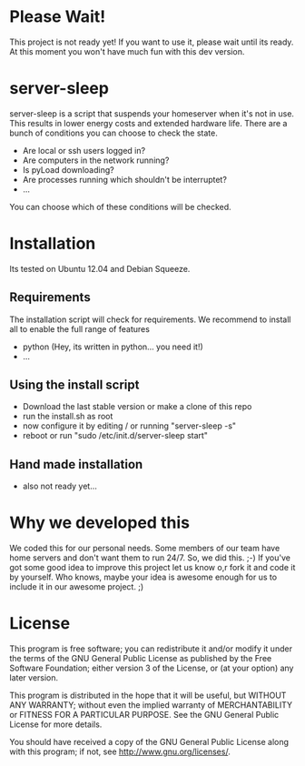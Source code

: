 Please Wait!
============
This project is not ready yet! If you want to use it, please wait until its ready. At this moment you won't have much fun with this dev version.

server-sleep
============
server-sleep is a script that suspends your homeserver when it's not in use. This results in lower energy costs and extended hardware life.
There are a bunch of conditions you can choose to check the state.
-	Are local or ssh users logged in?
-	Are computers in the network running?
-	Is pyLoad downloading?
-	Are processes running which shouldn't be interruptet?
- 	...

You can choose which of these conditions will be checked.

Installation
============
Its tested on Ubuntu 12.04 and Debian Squeeze.

Requirements
------------
The installation script will check for requirements. We recommend to install all to enable the full range of features
-	python	(Hey, its written in python… you need it!)
-	...

Using the install script
------------------------
-	Download the last stable version or make a clone of this repo
-	run the install.sh as root
-	now configure it by editing / or running "server-sleep -s"
-	reboot or run "sudo /etc/init.d/server-sleep start"

Hand made installation
----------------------
-	also not ready yet...

Why we developed this
=====================
We coded this for our personal needs. Some members of our team have home servers and don't want them to run 24/7. So, we did this. ;-)
If you've got some good idea to improve this project let us know o,r fork it and code it by yourself. Who knows, maybe your idea is awesome enough for us to include it in our awesome project. ;)

License
=======
This program is free software; you can redistribute it and/or modify it under the terms of the GNU General Public License as published by the Free Software Foundation; either version 3 of the License, or (at your option) any later version.

This program is distributed in the hope that it will be useful, but WITHOUT ANY WARRANTY; without even the implied warranty of MERCHANTABILITY or FITNESS FOR A PARTICULAR PURPOSE. See the GNU General Public License for more details.

You should have received a copy of the GNU General Public License along with this program; if not, see <http://www.gnu.org/licenses/>.
